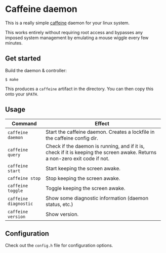 # Caffeine daemon

This is a really simple [caffeine](https://en.wikipedia.org/Caffeine) daemon for your linux system.

This works entirely without requiring root access and bypasses any imposed system management by emulating a mouse wiggle every few minutes.

## Get started

Build the daemon & controller:

```
$ make
```

This produces a `caffeine` artifact in the directory. You can then copy this onto your `$PATH`.

## Usage

Command               | Effect
---                   | ---
`caffeine daemon`     | Start the caffeine daemon. Creates a lockfile in the caffeine config dir.
`caffeine query`      | Check if the daemon is running, and if it is, check if it is keeping the screen awake. Returns a non-zero exit code if not.
`caffeine start`      | Start keeping the screen awake.
`caffeine stop`       | Stop keeping the screen awake.
`caffeine toggle`     | Toggle keeping the screen awake.
`caffeine diagnostic` | Show some diagnostic information (daemon status, etc.)
`caffeine version`    | Show version.

## Configuration

Check out the `config.h` file for configuration options.
